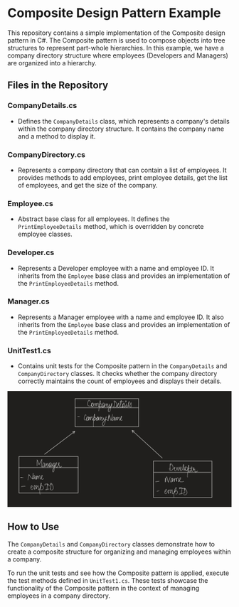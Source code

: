 # Composite Design Pattern Example

This repository contains a simple implementation of the Composite design pattern in C#. The Composite pattern is used to compose objects into tree structures to represent part-whole hierarchies. In this example, we have a company directory structure where employees (Developers and Managers) are organized into a hierarchy.

## Files in the Repository

### CompanyDetails.cs
- Defines the `CompanyDetails` class, which represents a company's details within the company directory structure. It contains the company name and a method to display it.

### CompanyDirectory.cs
- Represents a company directory that can contain a list of employees. It provides methods to add employees, print employee details, get the list of employees, and get the size of the company.

### Employee.cs
- Abstract base class for all employees. It defines the `PrintEmployeeDetails` method, which is overridden by concrete employee classes.

### Developer.cs
- Represents a Developer employee with a name and employee ID. It inherits from the `Employee` base class and provides an implementation of the `PrintEmployeeDetails` method.

### Manager.cs
- Represents a Manager employee with a name and employee ID. It also inherits from the `Employee` base class and provides an implementation of the `PrintEmployeeDetails` method.

### UnitTest1.cs
- Contains unit tests for the Composite pattern in the `CompanyDetails` and `CompanyDirectory` classes. It checks whether the company directory correctly maintains the count of employees and displays their details.


![Alt Text](unnamed.jpg)

## How to Use

The `CompanyDetails` and `CompanyDirectory` classes demonstrate how to create a composite structure for organizing and managing employees within a company.

To run the unit tests and see how the Composite pattern is applied, execute the test methods defined in `UnitTest1.cs`. These tests showcase the functionality of the Composite pattern in the context of managing employees in a company directory.

